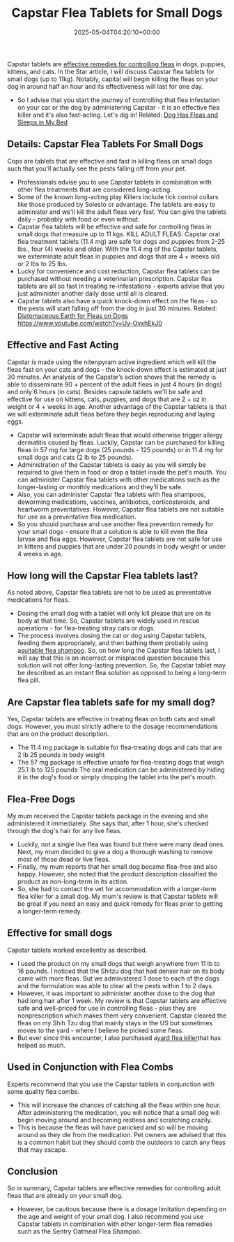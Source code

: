 ﻿---
layout: post
title: "Capstar Flea Tablets\_for Small Dogs"
date: '2025-05-04T04:20:10+00:00'
categories:
- Fleas
- Product Reviews
tags: []
slug: /capstar-flea-tablets-for-small-dogs/
lastmod: 2025-05-07T12:21:26+03:00
---

Capstar tablets are
[effective remedies for controlling fleas](https://pestpolicy.com/how-to-get-rid-of-fleas/)
in dogs, puppies, kittens, and cats. In the Star article, I will discuss Capstar flea tablets for small dogs (up to 11kg).
Notably, capital will begin killing the fleas on your dog in around half an hour and its effectiveness will last for one day.
- So I advise that you start the journey of controlling that flea infestation on your car or the dog by administering Capstar - it is an effective flea killer and it's also fast-acting.
Let's dig in!
Related:
[Dog Has Fleas and Sleeps in My Bed](https://pestpolicy.com/dog-has-fleas-and-sleeps-in-my-bed/)
## Details: Capstar Flea Tablets For Small Dogs
Cops are tablets that are effective and fast in killing fleas on small dogs such that you'll actually see the pests falling off from your pet.
- Professionals advise you to use Capstar tablets in combination with other flea treatments that are considered long-acting.
- Some of the known long-acting play Killers include tick control collars like those produced by Solesto or advantage.
The tablets are easy to administer and we'll kill the adult fleas very fast. You can give the tablets daily - probably with food or even without.
- Capstar flea tablets will be effective and safe for controlling fleas in small dogs that measure up to 11 kgs.
KILL ADULT FLEAS: Capstar oral flea treatment tablets (11.4 mg) are safe for dogs and puppies from 2-25 lbs., four (4) weeks and older.
With the 11.4 mg of the Capstar tablets, we exterminate adult fleas in puppies and dogs that are 4 + weeks old or 2 lbs to 25 lbs.
- Lucky for convenience and cost reduction, Capstar flea tablets can be purchased without needing a veterinarian prescription.
Capstar flea tablets are all so fast in treating re-infestations - experts advise that you just administer another daily dose until all is cleared.
- Capstar tablets also have a quick knock-down effect on the fleas - so the pests will start falling off from the dog in just 30 minutes.
Related:
[Diatomaceous Earth for Fleas on Dogs](https://pestpolicy.com/diatomaceous-earth-for-fleas-on-dogs/)
https://www.youtube.com/watch?v=Uy-OvxhEkJ0
## Effective and Fast Acting
Capstar is made using the nitenpyram active ingredient which will kill the fleas fast on your cats and dogs - the knock-down effect is estimated at just 30 minutes.
An analysis of the Capstar’s action shows that the remedy is able to disseminate 90 + percent of the adult fleas in just 4 hours (in dogs) and only 6 hours (in cats).
Besides capsule tablets we'll be safe and effective for use on kittens, cats, puppies, and dogs that are 2 + oz in weight or 4 + weeks in age.
Another advantage of the Capstar tablets is that we will exterminate adult fleas before they begin reproducing and laying eggs.
- Capstar will exterminate adult fleas that would otherwise trigger allergy dermatitis caused by fleas.
Luckily, Capstar can be purchased for killing fleas in 57 mg for large dogs (25 pounds - 125 pounds) or in 11.4 mg for small dogs and cats (2 lb to 25 pounds).
- Administration of the Capstar tablets is easy as you will simply be required to give them in food or drop a tablet inside the pet's mouth.
You can administer Capstar flea tablets with other medications such as the longer-lasting or monthly medications and they'll be safe.
- Also, you can administer Capstar flea tablets with flea shampoos, deworming medications, vaccines, antibiotics, corticosteroids, and heartworm preventatives.
However, Capstar flea tablets are not suitable for use as a preventative flea medication.
- So you should purchase and use another flea prevention remedy for your small dogs - ensure that a solution is able to kill even the flea larvae and flea eggs.
However, Capstar flea tablets are not safe for use in kittens and puppies that are under 20 pounds in body weight or under 4 weeks in age.
## How long will the Capstar Flea tablets last?
As noted above, Capstar flea tablets are not to be used as preventative medications for fleas.
- Dosing the small dog with a tablet will only kill please that are on its body at that time.
So, Capstar tablets are widely used in rescue operations - for flea-treating stray cats or dogs.
- The process involves dosing the cat or dog using Capstar tablets, feeding them appropriately, and then bathing them probably using a[suitable flea shampoo](https://pestpolicy.com/best-flea-shampoo-for-dogs/).
So, on how long the Capstar flea tablets last, I will say that this is an incorrect or misplaced question because this solution will not offer long-lasting prevention.
So, the Capstar tablet may be described as an instant flea solution as opposed to being a long-term flea pill.
## Are Capstar flea tablets safe for my small dog?
Yes, Capstar tablets are effective in treating fleas on both cats and small dogs.
However, you must strictly adhere to the dosage recommendations that are on the product description.
- The 11.4 mg package is suitable for flea-treating dogs and cats that are 2 lb 25 pounds in body weight
- The 57 mg package is effective unsafe for flea-treating dogs that weigh 25.1 lb to 125 pounds
The oral medication can be administered by hiding it in the dog's food or simply dropping the tablet into the pet's mouth.
## Flea-Free Dogs
My mum received the Capstar tablets package in the evening and she administered it immediately.
She says that, after 1 hour, she's checked through the dog's hair for any live fleas.
- Luckily, not a single live flea was found but there were many dead ones.
Next, my mum decided to give a dog a thorough washing to remove most of those dead or live fleas.
- Finally, my mum reports that her small dog became flea-free and also happy.
However, she noted that the product description classified the product as non-long-term in its action.
- So, she had to contact the vet for accommodation with a longer-term flea killer for a small dog.
My mum's review is that Capstar tablets will be great if you need an easy and quick remedy for fleas prior to getting a longer-term remedy.
## Effective for small dogs
Capstar tablets worked excellently as described.
- I used the product on my small dogs that weigh anywhere from 11 lb to 16 pounds.
I noticed that the Shitzu dog that had denser hair on its body came with more fleas.
But we administered 1 dose to each of the dogs and the formulation was able to clear all the pests within 1 to 2 days.
- However, it was important to administer another dose to the dog that had long hair after 1 week.
My review is that Capstar tablets are effective safe and well-priced for use in controlling fleas - plus they are nonprescription which makes them very convenient.
Capstar cleared the fleas on my Shih Tzu dog that mainly stays in the US but sometimes moves to the yard - where I believe he picked some fleas.
- But ever since this encounter, I also purchased a[yard flea killer](https://pestpolicy.com/best-flea-spray-for-yard/)that has helped so much.
## Used in Conjunction with Flea Combs
Experts recommend that you use the Capstar tablets in conjunction with some quality flea combs.
- This will increase the chances of catching all the fleas within one hour.
After administering the medication, you will notice that a small dog will begin moving around and becoming restless and scratching crazily.
- This is because the fleas will have panicked and so will be moving around as they die from the medication.
Pet owners are advised that this is a common habit but they should comb the outdoors to catch any fleas that may escape.
## Conclusion
So in summary, Capstar tablets are effective remedies for controlling adult fleas that are already on your small dog.
- However, be cautious because there is a dosage limitation depending on the age and weight of your small dog.
I also recommend you use Capstar tablets in combination with other longer-term flea remedies such as the Sentry Oatmeal Flea Shampoo.
